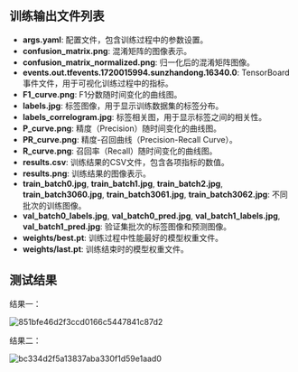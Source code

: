 ## 训练输出文件列表

- **args.yaml**: 配置文件，包含训练过程中的参数设置。
- **confusion_matrix.png**: 混淆矩阵的图像表示。
- **confusion_matrix_normalized.png**: 归一化后的混淆矩阵图像。
- **events.out.tfevents.1720015994.sunzhandong.16340.0**: TensorBoard事件文件，用于可视化训练过程中的指标。
- **F1_curve.png**: F1分数随时间变化的曲线图。
- **labels.jpg**: 标签图像，用于显示训练数据集的标签分布。
- **labels_correlogram.jpg**: 标签相关图，用于显示标签之间的相关性。
- **P_curve.png**: 精度（Precision）随时间变化的曲线图。
- **PR_curve.png**: 精度-召回曲线（Precision-Recall Curve）。
- **R_curve.png**: 召回率（Recall）随时间变化的曲线图。
- **results.csv**: 训练结果的CSV文件，包含各项指标的数值。
- **results.png**: 训练结果的图像表示。
- **train_batch0.jpg**, **train_batch1.jpg**, **train_batch2.jpg**, **train_batch3060.jpg**, **train_batch3061.jpg**, **train_batch3062.jpg**: 不同批次的训练图像。
- **val_batch0_labels.jpg**, **val_batch0_pred.jpg**, **val_batch1_labels.jpg**, **val_batch1_pred.jpg**: 验证集批次的标签图像和预测图像。
- **weights/best.pt**: 训练过程中性能最好的模型权重文件。
- **weights/last.pt**: 训练结束时的模型权重文件。

## 测试结果

结果一：

![851bfe46d2f3ccd0166c5447841c87d2](https://github.com/user-attachments/assets/90b351e2-d969-41bf-bd83-349130946e69)


结果二：

![bc334d2f5a13837aba330f1d59e1aad0](https://github.com/user-attachments/assets/f30c39e3-61a2-409b-a266-cf3aa07ba92d)

